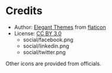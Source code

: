 Credits
=======

- Author: [Elegant Themes](http://www.flaticon.com/authors/elegant-themes) from [flaticon](http://www.flaticon.com)
- License: [CC BY 3.0](http://creativecommons.org/licenses/by/3.0/)
  - social/facebook.png
  - social/linkedin.png
  - social/twitter.png

Other icons are provided from officials.
